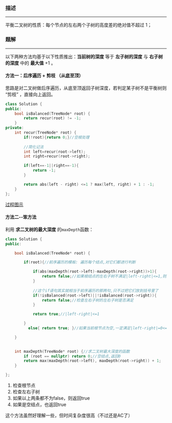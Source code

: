 ### 描述
---
平衡二叉树的性质：每个节点的左右两个子树的高度差的绝对值不超过 1；

### 题解
---
以下两种方法均基于以下性质推出：**当前树的深度** 等于 **左子树的深度** 与 **右子树的深度** 中的 **最大值** +1 。

#### 方法一：后序遍历 + 剪枝 （从底至顶）

思路是对二叉树做后序遍历，从底至顶返回子树深度，若判定某子树不是平衡树则 “剪枝” ，直接向上返回。

```cpp
class Solution {
public:
    bool isBalanced(TreeNode* root) {
        return recur(root) != -1;
    }
private:
    int recur(TreeNode* root) {
        if(!root){return 0;}//空根处理
		
		//简化记法
        int left=recur(root->left);
        int right=recur(root->right);

        if(left==-1||right==-1){
            return -1;
        }

        return abs(left - right) <=1 ? max(left, right) + 1 : -1;
    }
};
```

[过程图示](https://leetcode.cn/problems/balanced-binary-tree/solutions/8737/balanced-binary-tree-di-gui-fang-fa-by-jin40789108)

#### 方法二--笨方法

利用 **求二叉树的最大深度** 的`maxDepth`函数：

```cpp
class Solution {
public:

    bool isBalanced(TreeNode* root) {

        if(root){//前序遍历的模板: 遍历每个结点,对它们都进行判断

            if(abs(maxDepth(root->left)-maxDepth(root->right))>1){
                return false;//如果根结点的左右子树不满足|left-right|<=1,则返回false
            }
            
			//这个if语句其实就相当于前序遍历的那两句,只不过把它们放到括号里了
			if(!isBalanced(root->left)||!isBalanced(root->right)){
                return false;//检查左右子树的左右子树是否满足
            }

            return true;//|left-right|<=1

        }
          else{ return true; }//如果当前根节点为空,一定满足|left-right|=0<=1

    }
  

    int maxDepth(TreeNode* root) {//求二叉树最大深度的函数
        if (root == nullptr) return 0;//空结点,返回0
        return max(maxDepth(root->left), maxDepth(root->right)) + 1;
    }

};
```

1. 检查根节点
2. 检查左右子树
3. 如果以上两条都不为false，则返回true
4. 如果是空结点，也返回true

这个方法虽然好理解一些，但时间复杂度很高（不过还是AC了）